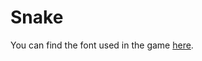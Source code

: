 # Snake 

You can find the font used in the game [here](https://www.1001freefonts.com/legend-m54.font).